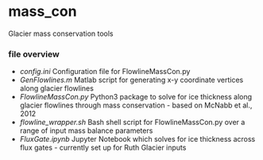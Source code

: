 # mass_con
Glacier mass conservation tools

### file overview
- *config.ini* Configuration file for FlowlineMassCon.py
- *GenFlowlines.m* Matlab script for generating x-y coordinate vertices along glacier flowlines
- *FlowlineMassCon.py* Python3 package to solve for ice thickness along glacier flowlines through mass conservation - based on McNabb et al., 2012
- *flowline_wrapper.sh* Bash shell script for FlowlineMassCon.py over a range of input mass balance parameters 
- *FluxGate.ipynb* Jupyter Notebook which solves for ice thickness across flux gates - currently set up for Ruth Glacier inputs